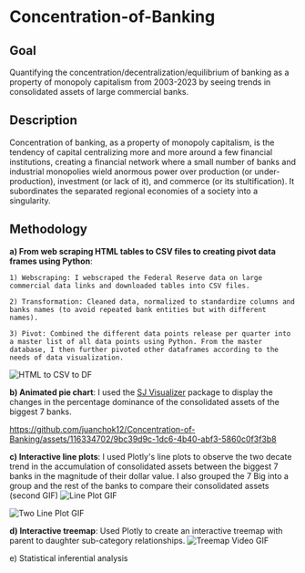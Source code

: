 # Concentration-of-Banking

## Goal
Quantifying the concentration/decentralization/equilibrium of banking as a property of monopoly capitalism from 2003-2023 by seeing trends in consolidated assets of large commercial banks.

## Description 
Concentration of banking, as a property of monopoly capitalism, is the tendency of capital centralizing more and more around a few financial institutions, creating a financial network where a small number of banks and industrial monopolies wield anormous power over production (or under-production), investment (or lack of it), and commerce (or its stultification). It subordinates the separated regional economies of a society into a singularity. 


## Methodology

**a) From web scraping HTML tables to CSV files to creating pivot data frames using Python**: 
   
    1) Webscraping: I webscraped the Federal Reserve data on large commercial data links and downloaded tables into CSV files. 
    
    2) Transformation: Cleaned data, normalized to standardize columns and banks names (to avoid repeated bank entities but with different names).
    
    3) Pivot: Combined the different data points release per quarter into a master list of all data points using Python. From the master database, I then further pivoted other dataframes according to the needs of data visualization.

![HTML to CSV to DF](https://github.com/juanchok12/Concentration-of-Banking/assets/116334702/a4d7549b-a649-4b3c-b6da-bbbd2312dd91)


**b) Animated pie chart**: I used the [SJ Visualizer]([url](https://www.sjdataviz.com/software)) package to display the changes in the percentage dominance of the consolidated assets of the biggest 7 banks.

https://github.com/juanchok12/Concentration-of-Banking/assets/116334702/9bc39d9c-1dc6-4b40-abf3-5860c0f3f3b8

**c) Interactive line plots**: I used Plotly's line plots to observe the two decate trend in the accumulation of consolidated assets between the biggest 7 banks in the magnitude of their dollar value. I also grouped the 7 Big into a group and the rest of the banks to compare their consolidated assets (second GIF)
![Line Plot GIF](https://github.com/juanchok12/Concentration-of-Banking/assets/116334702/ccdb13ed-5eed-4155-8c9f-06b2ef443bca)

![Two Line Plot GIF](https://github.com/juanchok12/Concentration-of-Banking/assets/116334702/16e11ec1-5cc3-40c4-8e8b-1f6cece471b7)

**d) Interactive treemap**: Used Plotly to create an interactive treemap with parent to daughter sub-category relationships.
![Treemap Video GIF](https://github.com/juanchok12/Concentration-of-Banking/assets/116334702/98bddfa5-97f8-460e-afce-76c635a37a73)

e) Statistical inferential analysis

